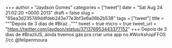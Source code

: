 
+++
author = "Jaydson Gomes"
categories = ["tweet"]
date = "Sat Aug 24 21:02:20 +0000 2013"
draft = false
slug = "65ea3d235749ddfdeb243e77e3bf3e6a08b2b538"
tags = ["tweet"]
title = """Depois de 3 dias de #Braz..."""
tweet = true
micro = true
tweet_url = "https://twitter.com/jaydson/status/371376953443377152"
+++
Depois de 3 dias de #BrazilJS, ainda tivemos gás pra criar uma app no #WorkshopFFOS //cc @felipenmoura
